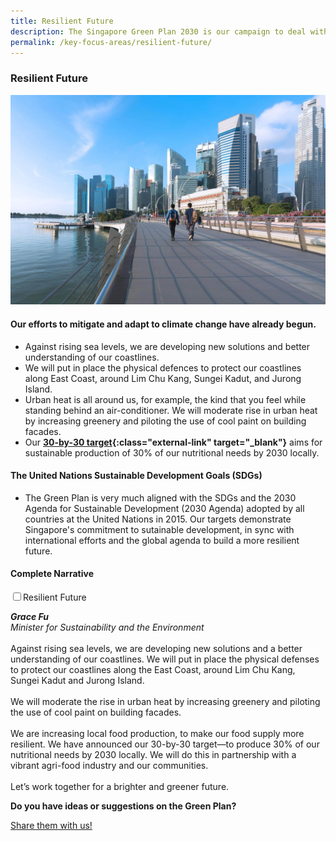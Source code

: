 ```yaml
---
title: Resilient Future
description: The Singapore Green Plan 2030 is our campaign to deal with climate change, which will last into the next century. Learn how we are starting our preparations to build a Resilient Future for Singapore. 
permalink: /key-focus-areas/resilient-future/
---
```


### Resilient Future

![Resilient Future](/images/framework/framework_resilientfuture.jpg)

#### Our efforts to mitigate and adapt to climate change have already begun. 

- Against rising sea levels, we are developing new solutions and better understanding of our coastlines.
- We will put in place the physical defences to protect our coastlines along East Coast, around Lim Chu Kang, Sungei Kadut, and Jurong Island. 
- Urban heat is all around us, for example, the kind that you feel while standing behind an air-conditioner. We will moderate rise in urban heat by increasing greenery and piloting the use of cool paint on building facades.
- Our **[30-by-30 target](https://www.sfa.gov.sg/docs/default-source/default-document-library/sfa-mewr-joint-media-release_30x30-express.pdf){:class="external-link" target="_blank"}** aims for sustainable production of 30% of our nutritional needs by 2030 locally.

#### The United Nations Sustainable Development Goals (SDGs)

- The Green Plan is very much aligned with the SDGs and the 2030 Agenda for Sustainable Development (2030 Agenda) adopted by all countries at the United Nations in 2015. Our targets demonstrate Singapore's commitment to sutainable development, in sync with international efforts and the global agenda to build a more resilient future.

#### Complete Narrative

<div>
	<input type="checkbox" id="title1"  /><label for="title1">Resilient Future</label>
	<div class="accordion-content">
		<p><i><strong>Grace Fu</strong></i><br/>
			<i>Minister for Sustainability and the Environment</i><br/><br/>
			Against rising sea levels, we are developing new solutions and a better understanding of our coastlines. We will put in place the physical defenses to protect our coastlines along the East Coast, around Lim Chu Kang, Sungei Kadut and Jurong Island. <br/><br/>
			We will moderate the rise in urban heat by increasing greenery and piloting the use of cool paint on building facades.<br/><br/>
			We are increasing local food production, to make our food supply more resilient. We have announced our 30-by-30 target—to produce 30% of our nutritional needs by 2030 locally. We will do this in partnership with a vibrant agri-food industry and our communities.<br/><br/>
			Let’s work together for a brighter and greener future. 
		</p>
	</div>
</div>

**Do you have ideas or suggestions on the Green Plan?**

<a href="https://form.gov.sg/6013d365bedd790011bb9c86" class="front-page-cta bp-sec-button margin--top padding--bottom" target="_blank">
	<span>Share them with us!</span>
	<i class="sgds-icon sgds-icon-arrow-right is-size-4" aria-hidden="true"></i>
</a>